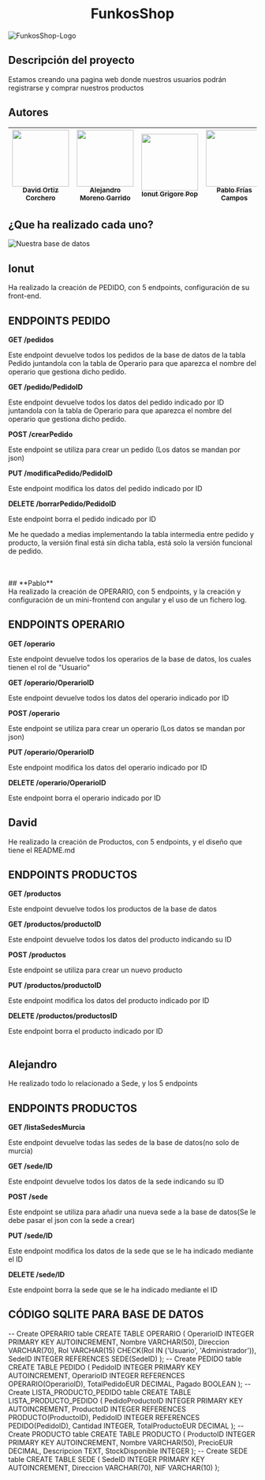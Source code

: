 <h1 align="center"> FunkosShop </h1>

![FunkosShop-Logo](https://github.com/DavidOrtizz/ProyectoConFlask/assets/116579416/75abfc47-f06e-4bc5-9aeb-d0ece8d78d99)

## Descripción del proyecto

Estamos creando una pagina web donde nuestros usuarios podrán registrarse y comprar nuestros productos

## Autores

| [<img src="https://github.com/DavidOrtizz/ProyectoConFlask/assets/116579416/c7c718ff-d09c-40ee-a00c-638b2a3bca10" width=115><br><sub>David Ortiz Corchero</sub>](https://github.com/DavidOrtizz) | [<img src="https://github.com/DavidOrtizz/ProyectoConFlask/assets/116579416/d882a8f4-fb83-4082-88ae-6cd7bbc11531" width=115><br><sub>Alejandro Moreno Garrido</sub>](https://github.com/AMorGar) | [<img src="https://github.com/DavidOrtizz/ProyectoConFlask/assets/116579416/ae31b535-a8f9-4d60-8e22-4ca2df539bad" width=115><br><sub>Ionut Grigore Pop</sub>](https://github.com/popionut) | [<img src="https://github.com/DavidOrtizz/ProyectoConFlask/assets/116579416/c4182359-f246-4c71-bd65-324adc6d1411" width=115><br><sub>Pablo Frías Campos</sub>](https://github.com/PabloFriasCampos) |
| :----------------------------------------------------------------------------------------------------------------------------------------------------------------------------------------------: | :----------------------------------------------------------------------------------------------------------------------------------------------------------------------------------------------: | :----------------------------------------------------------------------------------------------------------------------------------------------------------------------------------------: | :-------------------------------------------------------------------------------------------------------------------------------------------------------------------------------------------------: |

## ¿Que ha realizado cada uno?

![Nuestra base de datos](https://github.com/DavidOrtizz/ProyectoConFlask/assets/116579416/c2dd320c-394f-45b6-ae19-fa564cc83701)

## **Ionut** <br>
Ha realizado la creación de PEDIDO, con 5 endpoints, configuración de su front-end.<br>
## **ENDPOINTS PEDIDO** <br>
**GET /pedidos** <br>

Este endpoint devuelve todos los pedidos de la base de datos de la tabla Pedido juntandola con la tabla de Operario para que aparezca el nombre del operario que gestiona dicho pedido.

**GET /pedido/PedidoID** <br>

Este endpoint devuelve todos los datos del pedido indicado por ID juntandola con la tabla de Operario para que aparezca el nombre del operario que gestiona dicho pedido.

**POST /crearPedido** <br>

Este endpoint se utiliza para crear un pedido (Los datos se mandan por json)

**PUT /modificaPedido/PedidoID** <br>

Este endpoint modifica los datos del pedido indicado por ID

**DELETE /borrarPedido/PedidoID** <br>

Este endpoint borra el pedido indicado por ID

Me he quedado a medias implementando la tabla intermedia entre pedido y producto, la versión final está sin dicha tabla, está solo la versión funcional de pedido.

 
<br>
<br>
## **Pablo** <br>
Ha realizado la creación de OPERARIO, con 5 endpoints, y la creación y configuración de un mini-frontend con angular y el uso de un fichero log. <br>

## **ENDPOINTS OPERARIO** <br>

**GET /operario** <br>

Este endpoint devuelve todos los operarios de la base de datos, los cuales tienen el rol de "Usuario"

**GET /operario/OperarioID** <br>

Este endpoint devuelve todos los datos del operario indicado por ID

**POST /operario** <br>

Este endpoint se utiliza para crear un operario (Los datos se mandan por json)

**PUT /operario/OperarioID** <br>

Este endpoint modifica los datos del operario indicado por ID

**DELETE /operario/OperarioID** <br>

Este endpoint borra el operario indicado por ID
<br>
## **David** <br>
He realizado la creación de Productos, con 5 endpoints, y el diseño que tiene el README.md <br>

## **ENDPOINTS PRODUCTOS** <br>

**GET /productos** <br>

Este endpoint devuelve todos los productos de la base de datos

**GET /productos/productoID** <br>

Este endpoint devuelve todos los datos del producto indicando su ID

**POST /productos** <br>

Este endpoint se utiliza para crear un nuevo producto

**PUT /productos/productoID** <br>

Este endpoint modifica los datos del producto indicado por ID

**DELETE /productos/productosID** <br>

Este endpoint borra el producto indicado por ID
<br>
<br>
## **Alejandro** <br>
He realizado todo lo relacionado a Sede, y los 5 endpoints <br>

## **ENDPOINTS PRODUCTOS** <br>

**GET /listaSedesMurcia** <br>

Este endpoint devuelve todas las sedes de la base de datos(no solo de murcia)

**GET /sede/ID** <br>

Este endpoint devuelve todos los datos de la sede indicando su ID

**POST /sede** <br>

Este endpoint se utiliza para añadir una nueva sede a la base de datos(Se le debe pasar el json con la sede a crear)

**PUT /sede/ID** <br>

Este endpoint modifica los datos de la sede que se le ha indicado mediante el ID

**DELETE /sede/ID** <br>

Este endpoint borra la sede que se le ha indicado mediante el ID
<br>


## CÓDIGO SQLITE PARA BASE DE DATOS

-- Create OPERARIO table
CREATE TABLE OPERARIO (
OperarioID INTEGER PRIMARY KEY AUTOINCREMENT,
Nombre VARCHAR(50),
Direccion VARCHAR(70),
Rol VARCHAR(15) CHECK(Rol IN ('Usuario', 'Administrador')),
SedeID INTEGER REFERENCES SEDE(SedeID)
);
-- Create PEDIDO table
CREATE TABLE PEDIDO (
PedidoID INTEGER PRIMARY KEY AUTOINCREMENT,
OperarioID INTEGER REFERENCES OPERARIO(OperarioID),
TotalPedidoEUR DECIMAL,
Pagado BOOLEAN
);
-- Create LISTA_PRODUCTO_PEDIDO table
CREATE TABLE LISTA_PRODUCTO_PEDIDO (
PedidoProductoID INTEGER PRIMARY KEY AUTOINCREMENT,
ProductoID INTEGER REFERENCES PRODUCTO(ProductoID),
PedidoID INTEGER REFERENCES PEDIDO(PedidoID),
Cantidad INTEGER,
TotalProductoEUR DECIMAL
);
-- Create PRODUCTO table
CREATE TABLE PRODUCTO (
ProductoID INTEGER PRIMARY KEY AUTOINCREMENT,
Nombre VARCHAR(50),
PrecioEUR DECIMAL,
Descripcion TEXT,
StockDisponible INTEGER
);
-- Create SEDE table
CREATE TABLE SEDE (
SedeID INTEGER PRIMARY KEY AUTOINCREMENT,
Direccion VARCHAR(70),
NIF VARCHAR(10)
);
